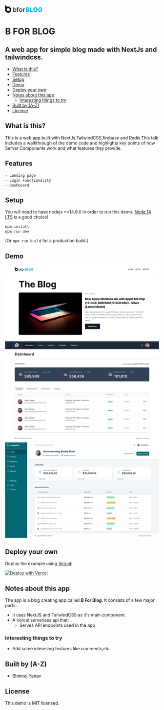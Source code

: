 ![Logo](/public/logo.png)

# B FOR BLOG

## A web app for simple blog made with NextJs and tailwindcss.

- [What is this?](#what-is-this)
- [Features](#features)
- [Setup](#setup)
- [Demo](#demo)
- [Deploy your own](#deploy-your-own)
- [Notes about this app](#notes-about-this-app)
  - [Interesting things to try](#interesting-things-to-try)
- [Built by (A-Z)](#built-by-a-z)
- [License](#license)

## What is this?

This is a web app built with NextJs,TailwindCSS,firebase and Redis.This talk includes a walkthrough of the demo code and highlights key points of how Server Components work and what features they provide.

## Features

    - Landing page
    - Login Functionality
    - Dashboard

## Setup

You will need to have nodejs >=14.9.0 in order to run this demo. [Node 14 LTS](https://nodejs.org/en/about/releases/) is a good choice!

```
npm install
npm run dev
```

(Or `npm run build` for a production build.)

## Demo

![Landing Page](/public/bforblog.png)
![Dashboard Image](/public/dashboard.png)
![Test Dashboard Image](/public/b-for-blog.png)

## Deploy your own

Deploy the example using [Vercel](https://vercel.com?utm_source=github&utm_medium=readme&utm_campaign=next-example):

[![Deploy with Vercel](https://vercel.com/button)](https://vercel.com/new/git/external?repository-url=https://github.com/bhimrazy/b-for-blog)

## Notes about this app

The app is a blog creating app called **B For Blog**. It consists of a few major parts:

- It uses NextJS and TailwindCSS as it's main component.
- A Vercel serverless api that:
  - Serves API endpoints used in the app

### Interesting things to try

- Add some interesing features like comments,etc.

## Built by (A-Z)

- [Bhimraj Yadav](https://twitter.com/bhimrazyadav)

## License

This demo is MIT licensed.
